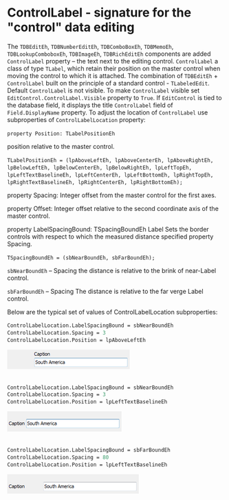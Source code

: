 # ControlLabel - signature for the "control" data editing


The `TDBEditEh`, `TDBNumberEditEh`, `TDBComboBoxEh`, `TDBMemoEh`, `TDBLookupComboboxEh`, `TDBImageEh`, `TDBRichEditEh` components are added `ControlLabel` property – the text next to the editing control. `ControlLabel` a class of type `TLabel`, which retain their position on the master control when moving the control to which it is attached. The combination of `TDBEditEh` + `ControlLabel` built on the principle of a standard control - `TLabeledEdit`.
Default `ControlLabel` is not visible. To make `ControlLabel` visible set `EditControl.ControlLabel.Visible` property to `True`.
If `EditControl` is tied to the database field, it displays the title `ControlLabel` field of `Field.DisplayName` property.
To adjust the location of `ControlLabel` use subproperties of `ControlLabelLocation` property:

`property Position: TLabelPositionEh`

<sh>
  position relative to the master control.
  
  `TLabelPositionEh = (lpAboveLeftEh, lpAboveCenterEh, lpAboveRightEh, lpBelowLeftEh, lpBelowCenterEh, lpBelowRightEh, lpLeftTopEh, lpLeftTextBaselineEh, lpLeftCenterEh, lpLeftBottomEh, lpRightTopEh, lpRightTextBaselineEh, lpRightCenterEh, lpRightBottomEh);`
</sh>

property Spacing: Integer
<sh>offset from the master control for the first axes.</sh>

property Offset: Integer
<sh>offset relative to the second coordinate axis of the master control.</sh>

property LabelSpacingBound: TSpacingBoundEh
<sh>Label Sets the border controls with respect to which the measured distance specified property Spacing. 

`TSpacingBoundEh = (sbNearBoundEh, sbFarBoundEh);`

`sbNearBoundEh` – Spacing the distance is relative to the brink of near-Label control.

`sbFarBoundEh` – Spacing The distance is relative to the far verge Label control.
</sh>
<br>

Below are the typical set of values of ControlLabelLocation subproperties:

```pascal
ControlLabelLocation.LabelSpacingBound = sbNearBoundEh
ControlLabelLocation.Spacing = 3
ControlLabelLocation.Position = lpAboveLeftEh
```
![](../../images/clip0051.png)
<br>
<br>


```pascal
ControlLabelLocation.LabelSpacingBound = sbNearBoundEh
ControlLabelLocation.Spacing = 3
ControlLabelLocation.Position = lpLeftTextBaselineEh
```
![](../../images/clip0052.png)
<br>
<br>


```pascal
ControlLabelLocation.LabelSpacingBound = sbFarBoundEh
ControlLabelLocation.Spacing = 80
ControlLabelLocation.Position = lpLeftTextBaselineEh
```
![](../../images/clip0053.png)

